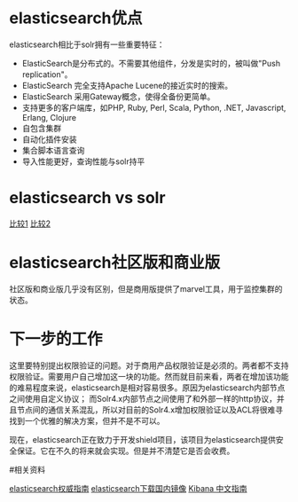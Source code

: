 # elasticsearch优点

elasticsearch相比于solr拥有一些重要特征：

- ElasticSearch是分布式的。不需要其他组件，分发是实时的，被叫做"Push replication"。
- ElasticSearch 完全支持Apache Lucene的接近实时的搜索。
- ElasticSearch 采用Gateway概念，使得全备份更简单。
- 支持更多的客户端库，如PHP, Ruby, Perl, Scala, Python, .NET, Javascript, Erlang, Clojure
- 自包含集群
- 自动化插件安装
- 集合脚本语言查询
- 导入性能更好，查询性能与solr持平

# elasticsearch vs solr

[比较1](http://stackoverflow.com/questions/10213009/solr-vs-elasticsearch)
[比较2](http://solr-vs-elasticsearch.com/)

# elasticsearch社区版和商业版

社区版和商业版几乎没有区别，但是商用版提供了marvel工具，用于监控集群的状态。

# 下一步的工作

这里要特别提出权限验证的问题。对于商用产品权限验证是必须的。两者都不支持权限验证。需要用户自己增加这一块的功能。然而就目前来看，两者在增加该功能的难易程度来说，elasticsearch是相对容易很多。原因为elasticsearch内部节点之间使用自定义协议；
而Solr4.x内部节点之间使用了和外部一样的http协议，并且节点间的通信关系混乱，所以对目前的Solr4.x增加权限验证以及ACL将很难寻找到一个优雅的解决方案，但并不是不可以。


现在，elasticsearch正在致力于开发shield项目，该项目为elasticsearch提供安全保证。它在不久的将来就会实现。但是并不清楚它是否会收费。

#相关资料

[elasticsearch权威指南](http://fuxiaopang.gitbooks.io/learnelasticsearch/)
[elasticsearch下载国内镜像](http://pan.baidu.com/s/1bnEjYkZ)
[Kibana 中文指南](http://chenryn.gitbooks.io/kibana-guide-cn/)

